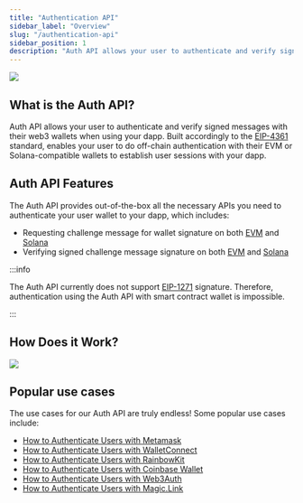 ```yaml
---
title: "Authentication API"
sidebar_label: "Overview"
slug: "/authentication-api"
sidebar_position: 1
description: "Auth API allows your user to authenticate and verify signed messages with their web3 wallets when using your dapp."
--- 
```


![](/img/content/594b455-image.png)

## What is the Auth API?

Auth API allows your user to authenticate and verify signed messages with their web3 wallets when using your dapp. Built accordingly to the [EIP-4361](https://eips.ethereum.org/EIPS/eip-4361) standard, enables your user to do off-chain authentication with their EVM or Solana-compatible wallets to establish user sessions with your dapp.

## Auth API Features

The Auth API provides out-of-the-box all the necessary APIs you need to authenticate your user wallet to your dapp, which includes:

- Requesting challenge message for wallet signature on both [EVM](/authentication-api/reference/request-challenge-evm) and [Solana](/authentication-api/reference/request-challenge-solan)
- Verifying signed challenge message signature on both [EVM](https://swagger.moralis.io/auth/#/Challenge/verifyChallengeEvm) and [Solana](https://swagger.moralis.io/auth/#/Challenge/verifyChallengeSolana)

:::info 

The Auth API currently does not support [EIP-1271](https://eips.ethereum.org/EIPS/eip-1271) signature. Therefore, authentication using the Auth API with smart contract wallet is impossible.

:::

## How Does it Work?

![](/img/content/bcd1597-image.png)

## Popular use cases

The use cases for our Auth API are truly endless! Some popular use cases include:

- [How to Authenticate Users with Metamask](/authentication-api/how-to-sign-in-with-metamask)
- [How to Authenticate Users with WalletConnect](/authentication-api/how-to-sign-in-with-walletconnect)
- [How to Authenticate Users with RainbowKit](/authentication-api/how-to-sign-in-with-rainbowkit)
- [How to Authenticate Users with Coinbase Wallet](/authentication-api/how-to-sign-in-with-coinbase-wallet)
- [How to Authenticate Users with Web3Auth](/authentication-api/how-to-sign-in-with-web3authio)
- [How to Authenticate Users with Magic.Link](/authentication-api/how-to-sign-in-with-magiclink)